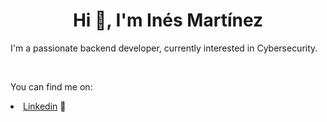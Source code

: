 <h1 align="center">Hi 👋, I'm Inés Martínez</h1>
<p>I'm a passionate backend developer, currently interested in Cybersecurity.</p>
<br>
<p>You can find me on:</p>
<li><a href='https://www.linkedin.com/in/ines-martinez-rodriguez' target= "_blank">Linkedin</a> 💼</li> 
